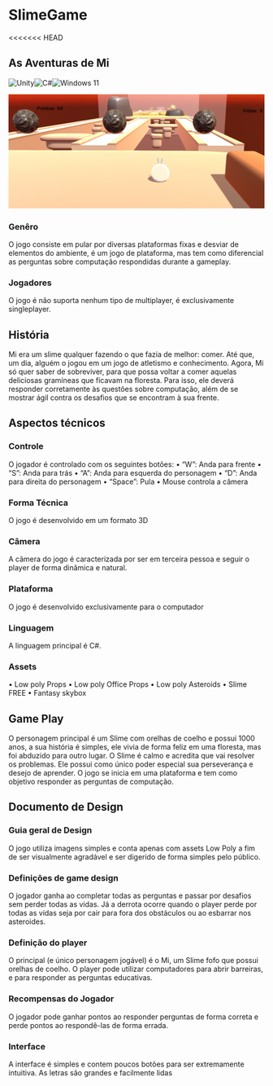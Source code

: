 # SlimeGame
<<<<<<< HEAD

## As Aventuras de Mi

![Unity](https://img.shields.io/badge/unity-%23000000.svg?style=for-the-badge&logo=unity&logoColor=white)![C#](https://img.shields.io/badge/c%23-%23239120.svg?style=for-the-badge&logo=c-sharp&logoColor=white)![Windows 11](https://img.shields.io/badge/Windows%2011-%230079d5.svg?style=for-the-badge&logo=Windows%2011&logoColor=white)

![Foto do jogo](fotoJogo.png)

### Genêro

O jogo consiste em pular por diversas plataformas fixas e desviar de elementos do
ambiente, é um jogo de plataforma, mas tem como diferencial as perguntas sobre
computação respondidas durante a gameplay.

### Jogadores

O jogo é não suporta nenhum tipo de multiplayer, é exclusivamente singleplayer.

## História

Mi era um slime qualquer fazendo o que fazia de melhor: comer. Até que, um dia,
alguém o jogou em um jogo de atletismo e conhecimento. Agora, Mi só quer saber
de sobreviver, para que possa voltar a comer aquelas deliciosas gramíneas que
ficavam na floresta.
Para isso, ele deverá responder corretamente às questões sobre computação, além
de se mostrar ágil contra os desafios que se encontram à sua frente.

## Aspectos técnicos

### Controle

O jogador é controlado com os seguintes botões:
• “W”: Anda para frente
• “S”: Anda para trás
• “A”: Anda para esquerda do personagem
• “D”: Anda para direita do personagem
• “Space”: Pula
• Mouse controla a câmera

### Forma Técnica

O jogo é desenvolvido em um formato 3D

### Câmera

A câmera do jogo é caracterizada por ser em terceira pessoa e seguir o player de
forma dinâmica e natural.

### Plataforma

O jogo é desenvolvido exclusivamente para o computador

### Linguagem

A linguagem principal é C#.

### Assets

• Low poly Props
• Low poly Office Props
• Low poly Asteroids
• Slime FREE
• Fantasy skybox

## Game Play

O personagem principal é um Slime com orelhas de coelho e possui 1000 anos, a sua história é
simples, ele vivia de forma feliz em uma floresta, mas foi abduzido para outro lugar. O Slime é
calmo e acredita que vai resolver os problemas. Ele possui como único poder especial sua
perseverança e desejo de aprender. O jogo se inicia em uma plataforma e tem como objetivo
responder as perguntas de computação.

## Documento de Design

### Guia geral de Design

O jogo utiliza imagens simples e conta apenas com assets Low Poly a fim de ser
visualmente agradável e ser digerido de forma simples pelo público.

### Definições de game design

O jogador ganha ao completar todas as perguntas e passar por desafios sem perder todas as vidas. Já a derrota ocorre quando o player perde por todas as vidas seja por cair para fora dos obstáculos ou ao esbarrar nos asteroides.

### Definição do player

O principal (e único personagem jogável) é o Mi, um Slime fofo que possui orelhas de coelho. O player pode utilizar computadores para abrir barreiras, e para responder as perguntas educativas.

### Recompensas do Jogador

O jogador pode ganhar pontos ao responder perguntas de forma correta e perde pontos ao respondê-las de forma errada.

### Interface

A interface é simples e contem poucos botões para ser extremamente intuitiva. As letras são grandes e facilmente lidas
